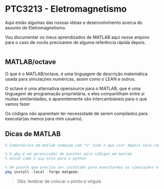# PTC3213 - Eletromagnetismo

Aqui estão algumas das nossas ideias e desenvolvimento acerca do assunto de Eletromagnetismo.

Vou documentar os meus aprendizados de MATLAB aqui nesse arquivo para o caso de vocês precisarem de alguma referência rápida depois.

```octave

```
## MATLAB/octave

O que é o MATLAB/octave, é uma linguagem de descrição matemática usada para simulações numéricas, assim como o LEAN e outros.

O octave é uma alternativa opensource para o MATLAB, que é uma linguagem de programação proprietária, e eles compartilham entre si muitas similaridades, e aparentemente são intercambiáveis para o que vamos fazer

Os códigos não aparentam ter necessidade de serem compilados para executar(ao menos para mim usuário).

## Dicas de MATLAB

```octave
% Comentários em matlab começam com "%" tudo o que vier depois será comentado
```

```octave
% O pkg é um gerenciador de pacotes para códigos em matlab
% assim como o pip está para o python 

% Um pacote que precisa ser instalado para executarmos as simulações é o matgeom
pkg install -local -forge matgeom;
```
> Obs: lembrar de colocar o ponto e vírgula

